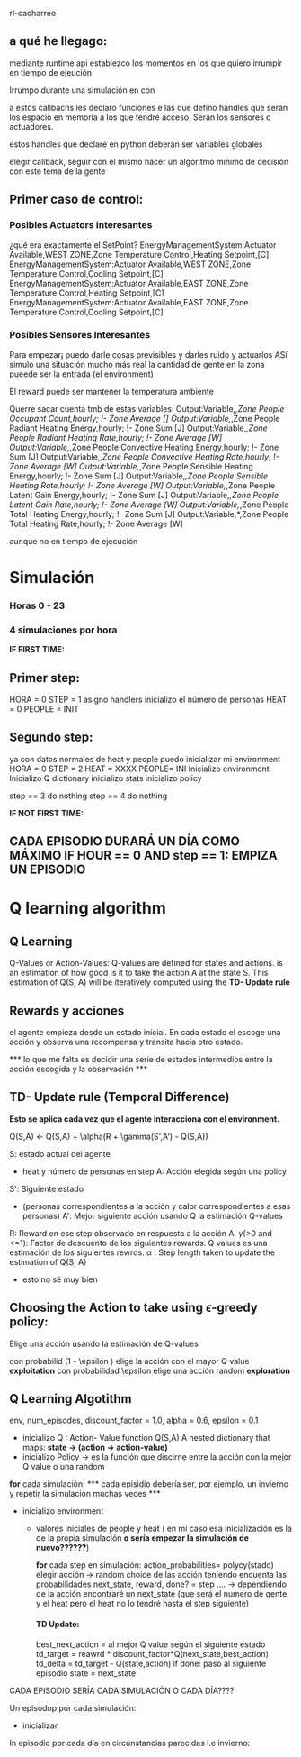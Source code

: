 rl-cacharreo


## a qué he llegago:
mediante runtime api establezco los momentos en los que quiero irrumpir en tiempo de ejeución

Irrumpo durante una simulación en con

a estos callbachs les declaro funciones e las que defino handles que serán los espacio en memoria a los que tendré acceso. Serán los sensores o actuadores.

estos handles que declare en python deberán ser variables globales


elegir callback, seguir con el mismo
hacer un algoritmo mínimo de decisión con este tema de la gente


## Primer caso de control:

### Posibles Actuators interesantes
¿qué era exactamente el SetPoint?
EnergyManagementSystem:Actuator Available,WEST ZONE,Zone Temperature Control,Heating Setpoint,[C]
EnergyManagementSystem:Actuator Available,WEST ZONE,Zone Temperature Control,Cooling Setpoint,[C]
EnergyManagementSystem:Actuator Available,EAST ZONE,Zone Temperature Control,Heating Setpoint,[C]
EnergyManagementSystem:Actuator Available,EAST ZONE,Zone Temperature Control,Cooling Setpoint,[C]

### Posibles Sensores Interesantes

Para empezar¡ puedo darle cosas previsibles y darles ruido y actuarlos 
ASí simulo una situación mucho más real
la cantidad de gente en la zona pueede ser la entrada (el environment)

El reward puede ser mantener la temperatura ambiente

Querre sacar cuenta tmb de estas variables:
Output:Variable,*,Zone People Occupant Count,hourly; !- Zone Average []
Output:Variable,*,Zone People Radiant Heating Energy,hourly; !- Zone Sum [J]
Output:Variable,*,Zone People Radiant Heating Rate,hourly; !- Zone Average [W]
Output:Variable,*,Zone People Convective Heating Energy,hourly; !- Zone Sum [J]
Output:Variable,*,Zone People Convective Heating Rate,hourly; !- Zone Average [W]
Output:Variable,*,Zone People Sensible Heating Energy,hourly; !- Zone Sum [J]
Output:Variable,*,Zone People Sensible Heating Rate,hourly; !- Zone Average [W]
Output:Variable,*,Zone People Latent Gain Energy,hourly; !- Zone Sum [J]
Output:Variable,*,Zone People Latent Gain Rate,hourly; !- Zone Average [W]
Output:Variable,*,Zone People Total Heating Energy,hourly; !- Zone Sum [J]
Output:Variable,*,Zone People Total Heating Rate,hourly; !- Zone Average [W]

aunque no en tiempo de ejecución


# Simulación

### Horas 0 - 23
### 4 simulaciones por hora

__IF FIRST TIME:__
## Primer step:
HORA = 0
STEP = 1
asigno handlers 
inicializo el número de personas
HEAT = 0
PEOPLE = INIT

## Segundo step:
ya con datos normales de heat y people puedo inicializar mi environment
HORA = 0
STEP = 2
HEAT = XXXX
PEOPLE= INI
Inicializo environment
Inicializo Q dictionary
inicializo stats
inicializo policy

step == 3 do nothing
step == 4 do nothing

__IF NOT FIRST TIME:__

CADA EPISODIO DURARÁ UN DÍA COMO MÁXIMO
IF HOUR == 0 AND step == 1:
    EMPIZA UN EPISODIO
----

# Q learning algorithm

## Q Learning

Q-Values or Action-Values: Q-values are defined for states and actions.
is an estimation of how good is it to take the action A at the state S. 
This estimation of Q(S, A) will be iteratively computed using the __TD- Update rule__

## Rewards y acciones

el agente empieza desde un estado inicial. En cada estado el escoge una acción y observa una recompensa y transita hacia
otro estado.


*** lo que me falta es decidir una serie de estados intermedios entre la acción escogida y la observación ***

## TD- Update rule (Temporal Difference)


__Esto se aplica cada vez que el agente interacciona con el environment.__

Q(S,A) <- Q(S,A) + \alpha(R + \gamma(S',A') - Q(S,A))

S: estado actual del agente
- heat y número de personas en step
A: Acción elegida según una policy
  
S': Siguiente estado
- (personas correspondientes a la acción y calor correspondientes a esas personas)
A': Mejor siguiente acción usando Q la estimación Q-values
  
R: Reward en ese step observado en respuesta a la acción A.
$\gamma$(>0 and <=1): Factor de descuento de los siguientes rewards. Q values es una estimación de los siguientes rewrds.
$\alpha$ : Step length taken to update the estimation of Q(S, A)
- esto no sé muy bien

## Choosing the Action to take using $\epsilon$-greedy policy:

Elige una acción usando la estimación de Q-values

con probabilid (1 - \epsilon ) elige la acción con el mayor Q value __exploitation__
con probabilidad \epsilon elige una acción random __exploration__


## Q Learning Algotithm
env, 
num_episodes, 
discount_factor = 1.0,
alpha = 0.6, epsilon = 0.1

- inicializo Q  : Action- Value function Q(S,A)
    A nested dictionary that maps:
    __state -> (action -> action-value)__
- inicializo Policy -> es la función que discirne entre la acción con la mejor Q value o una random
  
__for__ cada simulación:
*** cada episidio debería ser, por ejemplo, un invierno y repetir la simulación muchas veces ***
- inicializo environment
    - valores iniciales de people y heat ( en mi caso esa inicialización es la de la propia simulación __o sería
      empezar la simulación de nuevo??????__)
      
      __for__ cada step en simulación:
        action_probabilities= polycy(stado)
        elegir acción -> random choice de las acción teniendo encuenta las probabilidades
        next_state, reward, done? = step .... -> dependiendo de la acción encontraré un next_state 
        (que será el numero de gente, y el heat pero el heat no lo tendré hasta el step siguiente)
      
        #### TD Update:
        best_next_action = al mejor Q value según el siguiente estado
        td_target = reawrd * discount_factor*Q(next_state,best_action)
        td_delta = td_target - Q(state,action)
        if done:
            paso al siguiente episodio
        state = next_state
      
CADA EPISODIO SERÍA CADA SIMULACIÓN O CADA DÍA????

Un episodop por cada simulación:
- inicializar 


In episodio por cada día en circunstancias parecidas i.e invierno:














